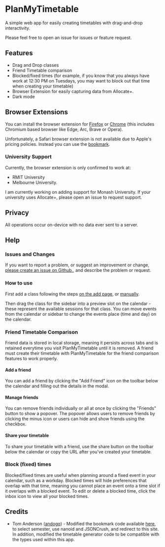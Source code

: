 # PlanMyTimetable

A simple web app for easily creating timetables with drag-and-drop interactivity.

Please feel free to open an issue for issues or feature request.

## Features

- Drag and Drop classes
- Friend Timetable comparison
- Blocked/fixed times (for example, if you know that you always have work at 12:30 PM on Tuesdays, you may want to block out that time when creating your timetable)
- Browser Extension for easily capturing data from Allocate+.
- Dark mode

## Browser Extensions

You can install the browser extension for [Firefox](https://addons.mozilla.org/en-US/firefox/addon/planmytimetable-capture/) or [Chrome](https://chromewebstore.google.com/detail/planmytimetable-capture/copaeobjeemflpmmdlbllpoldganmdpa) (this includes Chromium based browser like Edge, Arc, Brave or Opera).

Unfortunately, a Safari browser extension is not available due to Apple's pricing policies. Instead you can use the [bookmark](https://planmytimetable.vercel.app/classes/add).

### University Support

Currently, the browser extension is only confirmed to work at:

- RMIT University
- Melbourne University.

I am currently working on adding support for Monash University. If your university uses Allocate+, please open an issue to request support.

## Privacy

All operations occur on-device with no data ever sent to a server.

## Help

### Issues and Changes

If you want to report a problem, or suggest an improvement or change, [please create an issue on Github.](https://github.com/maximusdionyssopoulos/PlanMyTimetable/issues/new/choose), and describe the problem or request.

### How to use

First add a class following the steps [on the add page](https://planmytimetable.vercel.app/classes/add), or [manually](https://planmytimetable.vercel.app/classes/add/manual).

Then drag the class for the sidebar into a preview slot on the calendar - these represent the available sessions for that class. You can move events from the calendar or sidebar to change the events place (time and day) on the calendar.

### Friend Timetable Comparison

Friend data is stored in local storage, meaning it persists across tabs and is retained everytime you visit PlanMyTimetable until it is removed.
A friend must create their timetable with PlanMyTimetable for the friend comparison features to work properly.

#### Add a friend

You can add a friend by clicking the "Add Friend" icon on the toolbar below the calendar and filling out the details in the modal.

#### Manage friends

You can remove friends individually or all at once by clicking the "Friends" button to show a popover. The popover allows users to remove friends by clicking the minus icon or users can hide and show friends using the checkbox.

#### Share your timetable

To share your timetable with a friend, use the share button on the toolbar below the calendar or copy the URL after you've created your timetable.

### Block (fixed) times

Blocked/fixed times are useful when planning around a fixed event in your calendar, such as a workday. Blocked times will hide preferences that overlap with that time, meaning you cannot place an event onto a time slot if it overlaps with a blocked event. To edit or delete a blocked time, click the inbox icon to view all your blocked times.

## Credits

- Tom Anderson ([andogq](https://github.com/andogq)) - Modified the bookmark code available [here](https://github.com/andogq/timetable), to select semester, use nanoid and JSONCrush, and redirect to this site. In addition, modified the timetable generator code to be compatible with the types used within this app.
